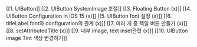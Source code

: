 [[1. UIButton]]
[[2. UIButton SystemImage 조절]]
[[3. Floating Button (x)]]
[[4. UIButton Configuration in iOS 15 (x)]]
[[5. UIButton font 설정 (x)]]
[[6. titleLabel.font와 configuration의 관계 (x)]]
[[7. 여러 개 중 택일 버튼 만들기 (x)]]
[[8. setAttributedTitle (x)]]
[[9. 내부 image, text inset관련 (x)]]
[[10. UIButton image Tint 색상 변경하기]]